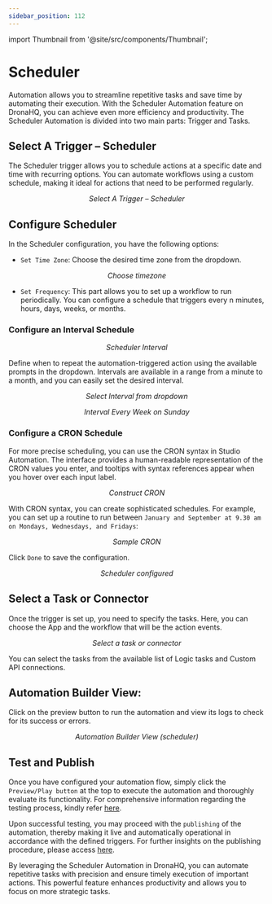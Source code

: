```yaml
---
sidebar_position: 112
---
```


import Thumbnail from '@site/src/components/Thumbnail';

# Scheduler

Automation allows you to streamline repetitive tasks and save time by automating their execution. With the Scheduler Automation feature on DronaHQ, you can achieve even more efficiency and productivity. The Scheduler Automation is divided into two main parts: Trigger and Tasks.

## Select A Trigger – Scheduler

The Scheduler trigger allows you to schedule actions at a specific date and time with recurring options. You can automate workflows using a custom schedule, making it ideal for actions that need to be performed regularly.

<figure>
  <Thumbnail src="/img/automation/scheduler/select-trigger.png" alt="Select A Trigger – Scheduler" width='70%'/>
  <figcaption align = "center"><i>Select A Trigger – Scheduler</i></figcaption>
</figure>

## Configure Scheduler

In the Scheduler configuration, you have the following options:

- `Set Time Zone`: Choose the desired time zone from the dropdown.

<figure>
  <Thumbnail src="/img/automation/scheduler/timezone.png" alt="Choose timezone" width='70%'/>
  <figcaption align = "center"><i>Choose timezone</i></figcaption>
</figure>

- `Set Frequency`: This part allows you to set up a workflow to run periodically. You can configure a schedule that triggers every n minutes, hours, days, weeks, or months.

### Configure an Interval Schedule

<figure>
  <Thumbnail src="/img/automation/scheduler/interval.png" alt="Scheduler Interval" width='70%'/>
  <figcaption align = "center"><i>Scheduler Interval</i></figcaption>
</figure>

Define when to repeat the automation-triggered action using the available prompts in the dropdown. Intervals are available in a range from a minute to a month, and you can easily set the desired interval.

<figure>
  <Thumbnail src="/img/automation/scheduler/repeat-every.png" alt="Select Interval from dropdown" width='70%'/>
  <figcaption align = "center"><i>Select Interval from dropdown</i></figcaption>
</figure>

<figure>
  <Thumbnail src="/img/automation/scheduler/frequency-set.png" alt="Interval" width='70%'/>
  <figcaption align = "center"><i>Interval Every Week on Sunday</i></figcaption>
</figure>

### Configure a CRON Schedule

For more precise scheduling, you can use the CRON syntax in Studio Automation. The interface provides a human-readable representation of the CRON values you enter, and tooltips with syntax references appear when you hover over each input label.

<figure>
  <Thumbnail src="/img/automation/scheduler/cron.png" alt="Scheduler Cron" width='70%'/>
  <figcaption align = "center"><i>Construct CRON</i></figcaption>
</figure>

With CRON syntax, you can create sophisticated schedules. For example, you can set up a routine to run between `January and September at 9.30 am on Mondays, Wednesdays, and Fridays`:

<figure>
  <Thumbnail src="/img/automation/scheduler/sample-cron.png" alt="sample Cron" width='70%'/>
  <figcaption align = "center"><i>Sample CRON</i></figcaption>
</figure>

Click `Done` to save the configuration.

<figure>
  <Thumbnail src="/img/automation/scheduler/scheduler-configured.png" alt="Scheduler configured" width='100%'/>
  <figcaption align = "center"><i>Scheduler configured</i></figcaption>
</figure>


## Select a Task or Connector

Once the trigger is set up, you need to specify the tasks. Here, you can choose the App and the workflow that will be the action events.

<figure>
  <Thumbnail src="/img/automation/select-task-or-connector.png" alt="Select a task or connector" width='70%'/>
  <figcaption align = "center"><i>Select a task or connector</i></figcaption>
</figure>

You can select the tasks from the available list of Logic tasks and Custom API connections.

## Automation Builder View:

Click on the preview button to run the automation and view its logs to check for its success or errors.

<figure>
  <Thumbnail src="/img/automation/scheduler/automation-builder-view.png" alt="Automation Builder View (scheduler)" width='70%'/>
  <figcaption align = "center"><i>Automation Builder View (scheduler)</i></figcaption>
</figure>

## Test and Publish

Once you have configured your automation flow, simply click the `Preview/Play button` at the top to execute the automation and thoroughly evaluate its functionality.
For comprehensive information regarding the testing process, kindly refer [here](/automation-test-publish-rollback#testing-automation).

Upon successful testing, you may proceed with the `publishing` of the automation, thereby making it live and automatically operational in accordance with the defined triggers.
For further insights on the publishing procedure, please access [here](/automation-test-publish-rollback#publish-the-automation).

By leveraging the Scheduler Automation in DronaHQ, you can automate repetitive tasks with precision and ensure timely execution of important actions. This powerful feature enhances productivity and allows you to focus on more strategic tasks.